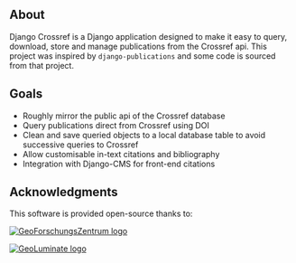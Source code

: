 ## About

Django Crossref is a Django application designed to make it easy to query, download, store and manage publications from the Crossref api. This project was inspired by `django-publications` and some code is sourced from that project.

## Goals

* Roughly mirror the public api of the Crossref database
* Query publications direct from Crossref using DOI
* Clean and save queried objects to a local database table to avoid successive queries to Crossref
* Allow customisable in-text citations and bibliography
* Integration with Django-CMS for front-end citations 

## Acknowledgments

This software is provided open-source thanks to:

[![GeoForschungsZentrum logo](https://geoluminate.github.io/images/gfz_logo.png)](https://www.gfz-potsdam.de)

[![GeoLuminate logo](https://geoluminate.github.io/images/standard_w1000.png)](https://www.geoluminate.com.au)

